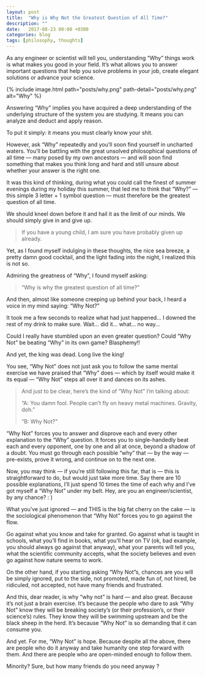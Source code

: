 ```yaml
---
layout: post
title:  "Why is Why Not the Greatest Question of All Time?"
description: ""
date:   2017-08-23 00:00 +0300
categories: blog
tags: [philosophy, thoughts]
---
```


As any engineer or scientist will tell you, understanding “Why” things work is what makes you 
good in your field. It’s what allows you to answer important questions that help you solve 
problems in your job, create elegant solutions or advance your science.


{% include image.html path="posts/why.png" path-detail="posts/why.png" alt="Why" %}

Answering “Why” implies you have acquired a deep understanding of the underlying structure 
of the system you are studying. It means you can analyze and deduct and apply reason.

To put it simply: it means you must clearly know your shit.

However, ask “Why” repeatedly and you’ll soon find yourself in uncharted waters. You’ll be 
battling with the great unsolved philosophical questions of all time — many posed by my own 
ancestors — and will soon find something that makes you think long and hard and still unsure 
about whether your answer is the right one.

It was this kind of thinking, during what you could call the finest of summer evenings during
my holiday this summer, that led me to think that “Why?” — this simple 3 letter + 1 symbol 
question — must therefore be the greatest question of all time.

We should kneel down before it and hail it as the limit of our minds. We should simply give in 
and give up.

> If you have a young child, I am sure you have probably given up already.
    
Yet, as I found myself indulging in these thoughts, the nice sea breeze, a pretty damn good 
cocktail, and the light fading into the night, I realized this is not so.

Admiring the greatness of “Why”, I found myself asking:

> “Why is why the greatest question of all time?”

And then, almost like someone creeping up behind your back, I heard a voice in my mind saying: 
“Why Not?”

It took me a few seconds to realize what had just happened… I downed the rest of my drink to 
make sure. Wait… did it… what… no way…

Could I really have stumbled upon an even greater question? Could “Why Not” be beating “Why” 
in its own game? Blasphemy!!

And yet, the king was dead. Long live the king!

You see, “Why Not” does not just ask you to follow the same mental exercise we have praised 
that “Why” does — which by itself would make it its equal — “Why Not” steps all over it and 
dances on its ashes.


> And just to be clear, here’s the kind of “Why Not” I’m talking about:
> 
> “A: You damn fool. People can’t fly on heavy metal machines. Gravity, doh.”
>
> “B: Why Not?”

“Why Not” forces you to answer and disprove each and every other explanation to the “Why” 
question. It forces you to single-handedly beat each and every opponent, one by one and all 
at once, beyond a shadow of a doubt. You must go through each possible “why” that — by the way 
— pre-exists, prove it wrong, and continue on to the next one.

Now, you may think — if you’re still following this far, that is — this is straightforward to 
do, but would just take more time. Say there are 10 possible explanations, I’ll just spend 10 
times the time of each why and I’ve got myself a “Why Not” under my belt. Hey, are you an 
engineer/scientist, by any chance? : )

What you’ve just ignored — and THIS is the big fat cherry on the cake — is the sociological 
phenomenon that “Why Not” forces you to go against the flow.

Go against what you know and take for granted. Go against what is taught in schools, what 
you’ll find in books, what you’ll hear on TV (ok, bad example, you should always go against 
that anyway), what your parents will tell you, what the scientific community accepts, what 
the society believes and even go against how nature seems to work.

On the other hand, if you starting asking “Why Not”s, chances are you will be simply ignored, 
put to the side, not promoted, made fun of, not hired, be ridiculed, not accepted, not have 
many friends and frustrated.

And this, dear reader, is why “why not” is hard — and also great. Because it’s not just a 
brain exercise. It’s because the people who dare to ask “Why Not” know they will be breaking 
society’s (or their profession’s, or their science’s) rules. They know they will be swimming 
upstream and be the black sheep in the herd. It’s because “Why Not” is so demanding that it 
can consume you.

And yet. For me, “Why Not” is hope. Because despite all the above, there are people who do it 
anyway and take humanity one step forward with them. And there are people who are open-minded 
enough to follow them.

Minority? Sure, but how many friends do you need anyway ?